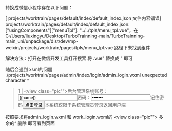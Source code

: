 转换成微信小程序存在以下问题：

[ projects/worktrain/pages/default/index/default_index.json 文件内容错误] projects/worktrain/pages/default/index/default_index.json: ["usingComponents"]["menuTpl"]: "../../tpls/menu_tpl.vue"，在 C:/Users/liuxingyu/Desktop/TurboTrainning-main/TurboTrainning-main_uni/unpackage/dist/dev/mp-weixin/projects/worktrain/pages/tpls/menu_tpl.vue 路径下未找到组件



解决方法：打开在微信开发工具打开搜索
将     .vue"  替换成  " 即可



随后会遇到 xsml的问题
./projects/worktrain/pages/admin/index/login/admin_login.wxml
unexpected character `"`

> 1 | <view class="main-admin bg-admin"><view class="login shadow"><view class="pic""><text class="icon-settingsfill text-orange"></text></view><view class="hint">后台管理系统</view><view class="form-group margin-top"><view class="title">账号：</view><input placeholder="请输入管理员账号" maxlength="30" placeholder-class="phc" data-event-opts="{{[['input',[['__set_model',['','name','$event',[]]]]]]}}" value="{{name}}" bindinput="__e"/></view><view class="form-group"><view class="title">密码：</view><input placeholder="请输入管理员密码" maxlength="30" type="password" placeholder-class="phc" data-event-opts="{{[['input',[['__set_model',['','pwd','$event',[]]]]]]}}" value="{{pwd}}" bindinput="__e"/></view><view data-event-opts="{{[['tap',[['bindRememberTap',['$event']]]]]}}" class="form-group-pwd" bindtap="__e"><text class="{{[remember?'icon-squarecheckfill text-blue':'icon-square']}}"></text>记住密码</view><button data-event-opts="{{[['tap',[['bindLoginTap',['$event']]]]]}}" class="btn bg-admin margin-bottom" bindtap="__e">点击登录</button><view class="return text-grey">本系统仅限于系统管理员登录</view><view data-event-opts="{{[['tap',[['bindBackTap',['$event']]]]]}}" class="return text-grey" bindtap="__e"><text class="icon-back"></text>返回用户端</view></view><view class="foot-bottom"><cmpt-foot vue-id="23198a8c-1" data-com-type="wx" bind:__l="__l"></cmpt-foot></view></view>


按照要求将admin_login.wxml 和 work_login.wxml的  <view class="pic"">   多余的“ 删除 即可看到页面
